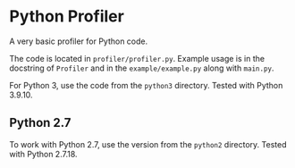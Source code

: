 # Python Profiler

A very basic profiler for Python code.

The code is located in `profiler/profiler.py`. Example usage is in the docstring of `Profiler`
and in the `example/example.py` along with `main.py`.

For Python 3, use the code from the `python3` directory. Tested with Python 3.9.10.

## Python 2.7

To work with Python 2.7, use the version from the `python2` directory. Tested with Python 2.7.18.
